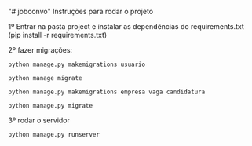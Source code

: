 "# jobconvo" 
Instruções para rodar o projeto


1º Entrar na pasta project e instalar as dependências do requirements.txt (pip install -r requirements.txt)

2º fazer migrações:

	python manage.py makemigrations usuario

	python manage migrate

	python manage.py makemigrations empresa vaga candidatura

	python manage.py migrate


3º rodar o servidor

	python manage.py runserver


